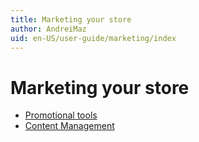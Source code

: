 ```yaml
---
title: Marketing your store
author: AndreiMaz
uid: en-US/user-guide/marketing/index
---
```

# Marketing your store

- [Promotional tools](xref:en-US/user-guide/marketing/promotional/index)
- [Content Management](xref:en-US/user-guide/marketing/content/index)
